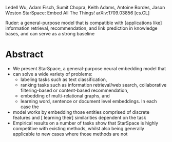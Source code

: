Ledell Wu, Adam Fisch, Sumit Chopra, Keith Adams, Antoine Bordes, Jason Weston
StarSpace: Embed All The Things!
arXiv:1709.03856 [cs.CL]

Ruder: a general-purpose model that is
compatible with [applications like] information retrieval, recommendation, and
link prediction in knowledge bases, and
can serve as a strong baseline

# Abstract

* We present StarSpace, a general-purpose neural embedding model that
* can solve a wide variety of problems:
  * labeling tasks such as text classification,
  * ranking tasks such as information retrieval/web search, collaborative
    filtering-based or content-based recommendation,
  * embedding of multi-relational graphs, and
  * learning word, sentence or document level embeddings. In each case the
* model works by embedding those entities comprised of discrete features and [
  learning their] similarities dependent on the task
* Empirical results on a number of tasks show that
  StarSpace is highly competitive with existing methods, whilst also being
  generally applicable to new cases where those methods are not
